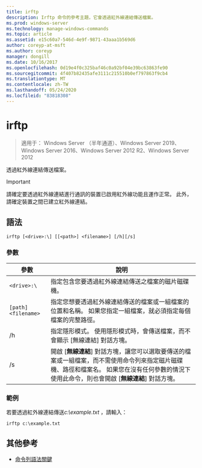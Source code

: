 ```yaml
---
title: irftp
description: Irftp 命令的參考主題，它會透過紅外線連結傳送檔案。
ms.prod: windows-server
ms.technology: manage-windows-commands
ms.topic: article
ms.assetid: e15c60a7-546d-4e9f-9871-43aaa1b569d6
author: coreyp-at-msft
ms.author: coreyp
manager: dongill
ms.date: 10/16/2017
ms.openlocfilehash: 0d19e4f0c325baf46c0a92bf04e39bc63863fe90
ms.sourcegitcommit: 4f407b82435afe3111c215510b0ef797863f9cb4
ms.translationtype: MT
ms.contentlocale: zh-TW
ms.lasthandoff: 05/24/2020
ms.locfileid: "83818308"
---
```

# <a name="irftp"></a>irftp

> 適用于： Windows Server （半年通道）、Windows Server 2019、Windows Server 2016、Windows Server 2012 R2、Windows Server 2012

透過紅外線連結傳送檔案。

> [!IMPORTANT]
> 請確定要透過紅外線連結進行通訊的裝置已啟用紅外線功能且運作正常。 此外，請確定裝置之間已建立紅外線連結。

## <a name="syntax"></a>語法

```
irftp [<drive>:\] [[<path>] <filename>] [/h][/s]
```

### <a name="parameters"></a>參數

| 參數 | 說明 |
| --------- | ----------- |
| `<drive>:\` | 指定包含您要透過紅外線連結傳送之檔案的磁片磁碟機。 |
| `[path]<filename>` | 指定您想要透過紅外線連結傳送的檔案或一組檔案的位置和名稱。 如果您指定一組檔案，就必須指定每個檔案的完整路徑。 |
| /h | 指定隱形模式。 使用隱形模式時，會傳送檔案，而不會顯示 [無線連結] 對話方塊。 |
| /s | 開啟 [**無線連結**] 對話方塊，讓您可以選取要傳送的檔案或一組檔案，而不需使用命令列來指定磁片磁碟機、路徑和檔案名。 如果您在沒有任何參數的情況下使用此命令，則也會開啟 [**無線連結**] 對話方塊。 |

### <a name="examples"></a>範例

若要透過紅外線連結傳送*c:\example.txt* ，請輸入：

```
irftp c:\example.txt
```

## <a name="additional-references"></a>其他參考

- [命令列語法關鍵](command-line-syntax-key.md)
